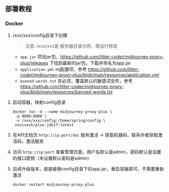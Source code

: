 ## 部署教程

### Docker

1. /xxx/xxx/config目录下创建
   > 注意: /xxx/xxx是 服务器目录示例，需自行修改
   - `app.jar` 项目jar包，https://github.com/litter-coder/midjourney-proxy-plus/releases 下找到最新的jar包，下载并命名为app.jar
   - `application.yml` mj配置项，参考 https://github.com/litter-coder/midjourney-proxy-plus/blob/main/resources/application.yml
   - `banned-words.txt` 非必须，覆盖默认的敏感词文件，参考 https://github.com/litter-coder/midjourney-proxy-plus/blob/main/resources/banned-words.txt

2. 启动容器，映射config目录
    ```shell
    docker run -d --name midjourney-proxy-plus \
     -p 8080:8080 \
     -v /xxx/xxx/config:/home/spring/config \
     novicezk/plus-jdk17:latest
    ```

3. 在API文档页 `http://ip:port/doc` 服务激活 -> 获取机器码，联系作者获取激活码，激活服务
4. 访问 `http://ip:port` 查看管理页面，用户名默认是admin，密码默认是设置的接口密钥（未设置默认密码是admin）
5. 后续升级版本，直接替换config目录下的app.jar，重启容器即可，不需要重新激活
    ```shell
    docker restart midjourney-proxy-plus
    ```
